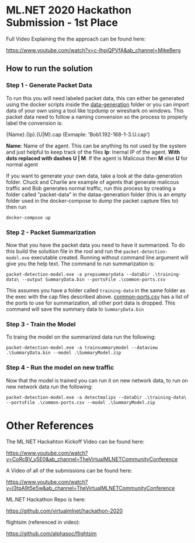 # ML.NET 2020 Hackathon Submission - 1st Place

Full Video Explaining the the approach can be found here: 

https://www.youtube.com/watch?v=c-IhpiQPVfA&ab_channel=MikeBerg

## How to run the solution

### Step 1 - Generate Packet Data

To run this you will need labeled packet data, this can either be generated using the docker scripts inside the [data-generation](/data-generation) folder or you can
import data of your own using a tool like tcpdump or wireshark on windows. This packet data need to follow a naming convension so the process to properly label the convension is:

{Name}.{Ip}.{U|M}.cap   (Exmaple: 'Bob1.192-168-1-3.U.cap')

**Name**: Name of the agent. This can be anything its not used by the system and just helpful to keep track of the files
**Ip**: Inernal IP of the agent. **With dots replaced with dashes**
**U | M**: If the agent is Malicous then **M** else **U** for normal agent


If you want to generate your own data, take a look at the data-generation folder. Chuck and Charlie are example of agents that generate malicous traffic and Bob generates normal traffic, run this process by creating a folder called "packet-data" in the dataa-generation folder (this is an empty folder used in the docker-compose to dump the packet capture files to) then run

`docker-compose up`

### Step 2 - Packet Summarization

Now that you have the packet data you need to have it summarized. To do this build the soluition file in the rool and run the `packet-detection-model.exe` executable created. Running without command line argument will give you the help text. The command to run summarization is:

`packet-detection-model.exe -a prepsummarydata --dataDir .\training-data\ --output SummaryData.bin --portsFile .\common-ports.csv`

This assumes you have a folder called `training-data` in the same folder as the exec with the cap files described above. [common-ports.csv](./packet-detection-model/common-ports.csv) has a list of the ports to use for summarization, all other port data is dropped. This command will save the summary data to `SummaryData.bin`

### Step 3 - Train the Model

To traing the model on the summarized data run the following:

`packet-detection-model.exe -a trainsummarymodel --dataview .\SummaryData.bin --model .\SummaryModel.zip`


### Step 4 - Run the model on new traffic

Now that the model is trained you can run it on new network data, to run on new network data run the following:

`packet-detection-model.exe -a detectmalips --dataDir .\training-data\ --portsFile .\common-ports.csv --model .\SummaryModel.zip`


# Other References

The ML.NET Hackahton Kickoff Video can be found here:

https://www.youtube.com/watch?v=CoRcBV_y5E0&ab_channel=TheVirtualMLNETCommunityConference

A Video of all of the submissions can be found here:

https://www.youtube.com/watch?v=I3tpA9t5e5w&ab_channel=TheVirtualMLNETCommunityConference

ML.NET Hackathon Repo is here:

https://github.com/virtualmlnet/hackathon-2020

flightsim (referenced in video):

https://github.com/alphasoc/flightsim

